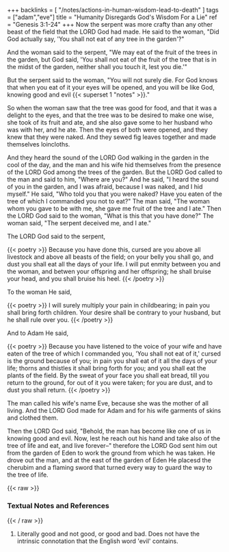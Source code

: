 +++
backlinks = [
  "/notes/actions-in-human-wisdom-lead-to-death"
]
tags = ["adam","eve"]
title = "Humanity Disregards God's Wisdom For a Lie"
ref = "Genesis 3:1-24"
+++
Now the serpent was more crafty than any other beast of the field that the LORD God had made. He said to the woman, "Did God actually say, 'You shall not eat of any tree in the garden'?"

And the woman said to the serpent, "We may eat of the fruit of the trees in the garden, but God said, 'You shall not eat of the fruit of the tree that is in the midst of the garden, neither shall you touch it, lest you die.'"

But the serpent said to the woman, "You will not surely die. For God knows that when you eat of it your eyes will be opened, and you will be like God, knowing good and evil {{< superset 1 "notes" >}}."

So when the woman saw that the tree was good for food, and that it was a delight to the eyes, and that the tree was to be desired to make one wise, she took of its fruit and ate, and she also gave some to her husband who was with her, and he ate. Then the eyes of both were opened, and they knew that they were naked. And they sewed fig leaves together and made themselves loincloths.

And they heard the sound of the LORD God walking in the garden in the cool of the day, and the man and his wife hid themselves from the presence of the LORD God among the trees of the garden. But the LORD God called to the man and said to him, "Where are you?" And he said, "I heard the sound of you in the garden, and I was afraid, because I was naked, and I hid myself." He said, "Who told you that you were naked? Have you eaten of the tree of which I commanded you not to eat?" The man said, "The woman whom you gave to be with me, she gave me fruit of the tree and I ate." Then the LORD God said to the woman, "What is this that you have done?" The woman said, "The serpent deceived me, and I ate."

The LORD God said to the serpent,

{{< poetry >}}
Because you have done this,
cursed are you above all livestock
and above all beasts of the field;
on your belly you shall go,
and dust you shall eat
all the days of your life.
I will put enmity between you and the woman,
and betwen your offspring and her offspring;
he shall bruise your head,
and you shall bruise his heel.
{{< /poetry >}}

To the woman He said,

{{< poetry >}}
I will surely multiply your pain in childbearing;
in pain you shall bring forth children.
Your desire shall be contrary to your husband,
but he shall rule over you.
{{< /poetry >}}

And to Adam He said,

{{< poetry >}}
Because you have listened to the voice of your wife
and have eaten of the tree
of which I commanded you,
'You shall not eat of it,'
cursed is the ground because of you;
in pain you shall eat of it all the days of your life;
thorns and thistles it shall bring forth for you;
and you shall eat the plants of the field.
By the sweat of your face
you shall eat bread,
till you return to the ground,
for out of it you were taken;
for you are dust,
and to dust you shall return.
{{< /poetry >}}

The man called his wife's name Eve, because she was the mother of all living. And the LORD God made for Adam and for his wife garments of skins and clothed them.

Then the LORD God said, "Behold, the man has become like one of us in knowing good and evil. Now, lest he reach out his hand and take also of the tree of life and eat, and live forever–" therefore the LORD God sent him out from the garden of Eden to work the ground from which he was taken. He drove out the man, and at the east of the garden of Eden He placesd the cherubim and a flaming sword that turned every way to guard the way to the tree of life.


{{< raw >}} <h3 id="notes">Textual Notes and References</h3> {{< / raw >}}
1. Literally good and not good, or good and bad. Does not have the intrinsic connotation that the English word 'evil' contains.
